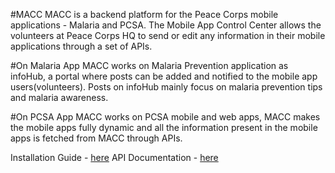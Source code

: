 #MACC
MACC is a backend platform for the Peace Corps mobile applications - Malaria and PCSA. The Mobile App Control Center allows the volunteers at Peace Corps HQ to send or edit any information in their mobile applications through a set of APIs.

#On Malaria App
MACC works on Malaria Prevention application as infoHub, a portal where posts can be added and notified to the mobile app users(volunteers). Posts on infoHub mainly focus on malaria prevention tips and malaria awareness.

#On PCSA App
MACC works on PCSA mobile and web apps, MACC makes the mobile apps fully dynamic and all the information present in the mobile apps is fetched from MACC through APIs.


Installation Guide - [here](https://github.com/systers/app-web-server/blob/develop/docs/API%20Documentation.pdf)
API Documentation -  [here](https://docs.google.com/document/d/1uQ42HQGIEOWoD-PtRRGoKLN15S-EhEkWgsIxiceNMGI/edit?usp=sharing)
